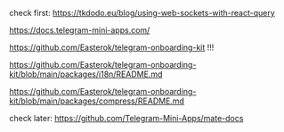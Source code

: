 check first:
https://tkdodo.eu/blog/using-web-sockets-with-react-query




https://docs.telegram-mini-apps.com/

https://github.com/Easterok/telegram-onboarding-kit !!!

https://github.com/Easterok/telegram-onboarding-kit/blob/main/packages/i18n/README.md

https://github.com/Easterok/telegram-onboarding-kit/blob/main/packages/compress/README.md




check later:
https://github.com/Telegram-Mini-Apps/mate-docs